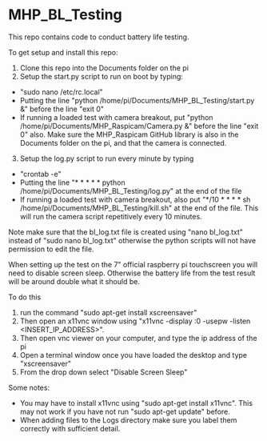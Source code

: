 # MHP_BL_Testing

This repo contains code to conduct battery life testing.

To get setup and install this repo:
1. Clone this repo into the Documents folder on the pi
2. Setup the start.py script to run on boot by typing:
- "sudo nano /etc/rc.local"
- Putting the line "python /home/pi/Documents/MHP_BL_Testing/start.py &" before the line "exit 0"
- If running a loaded test with camera breakout, put "python /home/pi/Documents/MHP_Raspicam/Camera.py &" before the line "exit 0" also. Make sure the MHP_Raspicam GitHub library is also in the Documents folder on the pi, and that the camera is connected.
3. Setup the log.py script to run every minute by typing
- "crontab -e"
- Putting the line "* * * * * python /home/pi/Documents/MHP_BL_Testing/log.py" at the end of the file
- If running a loaded test with camera breakout, also put "*/10 * * * * sh /home/pi/Documents/MHP_BL_Testing/kill.sh" at the end of the file. This will run the camera script repetitively every 10 minutes.

Note make sure that the bl_log.txt file is created using "nano bl_log.txt" instead of "sudo nano bl_log.txt" otherwise the python
scripts will not have permission to edit the file.

When setting up the test on the 7" official raspberry pi touchscreen you will need to disable screen sleep. Otherwise the battery life from the test result will be around double what it should be.

To do this 
1) run the command "sudo apt-get install xscreensaver"
2) Then open an x11vnc window using "x11vnc -display :0 -usepw -listen <INSERT_IP_ADDRESS>".
3) Then open vnc viewer on your computer, and type the ip address of the pi
4) Open a terminal window once you have loaded the desktop and type "xscreensaver"
5) From the drop down select "Disable Screen Sleep"

Some notes:
- You may have to install x11vnc using "sudo apt-get install x11vnc". This may not work if you have not run "sudo apt-get update" before.
- When adding files to the Logs directory make sure you label them correctly with sufficient detail.

